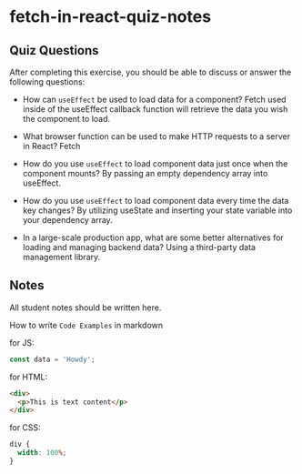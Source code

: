 # fetch-in-react-quiz-notes

## Quiz Questions

After completing this exercise, you should be able to discuss or answer the following questions:

- How can `useEffect` be used to load data for a component?
  Fetch used inside of the useEffect callback function will retrieve the data you wish the component to load.

- What browser function can be used to make HTTP requests to a server in React?
  Fetch

- How do you use `useEffect` to load component data just once when the component mounts?
  By passing an empty dependency array into useEffect.

- How do you use `useEffect` to load component data every time the data key changes?
  By utilizing useState and inserting your state variable into your dependency array.

- In a large-scale production app, what are some better alternatives for loading and managing backend data?
  Using a third-party data management library.

## Notes

All student notes should be written here.

How to write `Code Examples` in markdown

for JS:

```javascript
const data = 'Howdy';
```

for HTML:

```html
<div>
  <p>This is text content</p>
</div>
```

for CSS:

```css
div {
  width: 100%;
}
```
